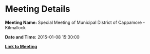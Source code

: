 # Meeting Details

**Meeting Name:** Special Meeting of Municipal District of Cappamore - Kilmallock

**Date and Time:** 2015-01-08 15:30:00

**[Link to Meeting](https://www.limerick.ie/council/whats-on/special-meeting-municipal-district-cappamore-kilmallock)**
